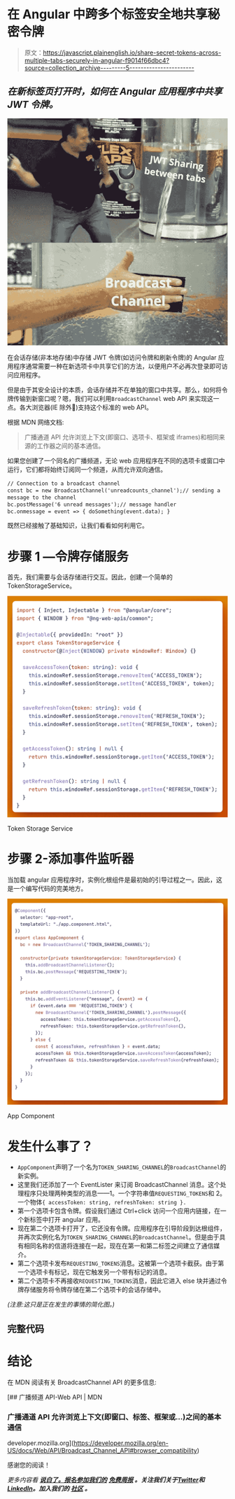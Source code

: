 # 在 Angular 中跨多个标签安全地共享秘密令牌

> 原文：<https://javascript.plainenglish.io/share-secret-tokens-across-multiple-tabs-securely-in-angular-f9014f66dbc4?source=collection_archive---------5----------------------->

## *在新标签页打开时，如何在 Angular 应用程序中共享 JWT 令牌。*

![](img/0045d62e69db477ecd001764b928e5a8.png)

在会话存储(非本地存储)中存储 JWT 令牌(如访问令牌和刷新令牌)的 Angular 应用程序通常需要一种在新选项卡中共享它们的方法，以便用户不必再次登录即可访问应用程序。

但是由于其安全设计的本质，会话存储并不在单独的窗口中共享。那么，如何将令牌传输到新窗口呢？嗯，我们可以利用`BroadcastChannel` web API 来实现这一点。各大浏览器(IE 除外💩)支持这个标准的 web API。

根据 MDN 网络文档:

> 广播通道 API 允许浏览上下文(即窗口、选项卡、框架或 iframes)和相同来源的工作器之间的基本通信。

如果您创建了一个同名的广播频道，无论 web 应用程序在不同的选项卡或窗口中运行，它们都将始终订阅同一个频道，从而允许双向通信。

```
// Connection to a broadcast channel
const bc = new BroadcastChannel('unreadcounts_channel');// sending a message to the channel
bc.postMessage('6 unread messages');// message handler
bc.onmessage = event => { doSomething(event.data); }
```

既然已经接触了基础知识，让我们看看如何利用它。

# 步骤 1 —令牌存储服务

首先，我们需要与会话存储进行交互。因此，创建一个简单的 TokenStorageService。

![](img/aacd19fbe3e2e2597a288229750bbcc1.png)

Token Storage Service

# 步骤 2-添加事件监听器

当加载 angular 应用程序时，实例化根组件是最初始的引导过程之一。因此，这是一个编写代码的完美地方。

![](img/4a3f539b937fd874cbbd6347406750fe.png)

App Component

# 发生什么事了？

*   `AppComponent`声明了一个名为`TOKEN_SHARING_CHANNEL`的`BroadcastChannel`的新实例。
*   这里我们还添加了一个 EventLister 来订阅 BroadcastChannel 消息。这个处理程序只处理两种类型的消息——1。一个字符串值`REQUESTING_TOKENS`和 2。一个物体`{ accessToken: string, refreshToken: string }.`
*   第一个选项卡包含令牌。假设我们通过 Ctrl+click 访问一个应用内链接，在一个新标签中打开 angular 应用。
*   现在第二个选项卡打开了，它还没有令牌。应用程序在引导阶段到达根组件，并再次实例化名为`TOKEN_SHARING_CHANNEL`的`BroadcastChannel`。但是由于具有相同名称的信道将连接在一起，现在在第一和第二标签之间建立了通信媒介。
*   第二个选项卡发布`REQUESTING_TOKENS`消息。这被第一个选项卡截获。由于第一个选项卡有标记，现在它触发另一个带有标记的消息。
*   第二个选项卡不再接收`REQUESTING_TOKENS`消息，因此它进入 else 块并通过令牌存储服务将令牌存储在第二个选项卡的会话存储中。

*(注意:这只是正在发生的事情的简化图。)*

## 完整代码

# 结论

在 MDN 阅读有关 BroadcastChannel API 的更多信息:

[](https://developer.mozilla.org/en-US/docs/Web/API/Broadcast_Channel_API#browser_compatibility) [## 广播频道 API-Web API | MDN

### 广播通道 API 允许浏览上下文(即窗口、标签、框架或…)之间的基本通信

developer.mozilla.org](https://developer.mozilla.org/en-US/docs/Web/API/Broadcast_Channel_API#browser_compatibility) 

感谢您的阅读！

*更多内容看* [***说白了。报名参加我们的***](https://plainenglish.io/) **[***免费周报***](http://newsletter.plainenglish.io/) *。关注我们关于*[***Twitter***](https://twitter.com/inPlainEngHQ)*和*[***LinkedIn***](https://www.linkedin.com/company/inplainenglish/)*。加入我们的* [***社区***](https://discord.gg/GtDtUAvyhW) *。***